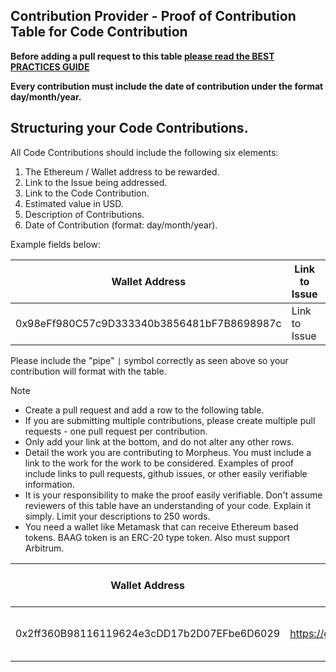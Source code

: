 ## Contribution Provider - Proof of Contribution Table for Code Contribution

**Before adding a pull request to this table [please read the BEST PRACTICES GUIDE](https://github.com/Morlabs/BasedAgent/blob/main/Contribute/contribution_guidelines.md)**

**Every contribution must include the date of contribution under the format day/month/year.**

## Structuring your Code Contributions.
All Code Contributions should include the following six elements:
1. The Ethereum / Wallet address to be rewarded.
2. Link to the Issue being addressed.
3. Link to the Code Contribution.
4. Estimated value in USD.
5. Description of Contributions.
6. Date of Contribution (format: day/month/year).

Example fields below: 

| Wallet Address                             | Link to Issue | Link to Work        | Estimated Value USD | Description of Contribution | Date of Contribution |
| ------------------------------------------ | ------------- | ------------------- | ------------------- | --------------------------- | ------------------- |
| 0x98eFf980C57c9D333340b3856481bF7B8698987c | Link to Issue | Link to Commit #127 | 50                  | Integration of ollama       | 12/03/2024          |

Please include the "pipe" `|` symbol correctly as seen above so your contribution will format with the table.

> [!NOTE]
> - Create a pull request and add a row to the following table.  
> - If you are submitting multiple contributions, please create multiple pull requests - one pull request per contribution.  
> - Only add your link at the bottom, and do not alter any other rows.   
> - Detail the work you are contributing to Morpheus. You must include a link to the work for the work to be considered. Examples of proof include links to pull requests, github issues, or other easily verifiable information.  
> - It is your responsibility to make the proof easily verifiable. Don't assume reviewers of this table have an understanding of your code. Explain it simply. Limit your descriptions to 250 words.
> - You need a wallet like Metamask that can receive Ethereum based tokens. BAAG token is an ERC-20 type token. Also must support Arbitrum.

| Wallet Address | Link to Work | Estimated Value (USD) | Description of Contribution | Date of Contribution |
| -------------- | ------------ | --------------------- | --------------------------- | ------------------- |
| 0x2ff360B98116119624e3cDD17b2D07EFbe6D6029 | https://github.com/Morlabs/ | 500 | Initial setup to the MorLabs Github | 01/04/2024 |
